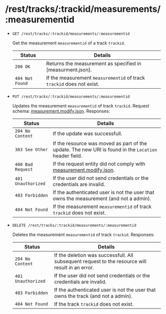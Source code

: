 # /rest/tracks/:trackid/measurements/:measurementid

*   `GET /rest/tracks/:trackid/measurements/:measurementid`

    Get the measurement `measurementid` of a track `trackid`.

    | Status             | Details
    |--------------------|--------
    | `200 OK`           | Returns the measurement as specified in [measurment.json].
    | `404 Not Found`    | If the measurement `measurementid` of track `trackid` does not exist.

*   `PUT /rest/tracks/:trackid/measurements/:measurementid`

    Updates the measurement `measurementid` of track `trackid`. Request schema: [measurement.modify.json]. Responses:

    | Status             | Details
    |--------------------|--------
    | `204 No Content`   | If the update was successfull.
    | `303 See Other`    | If the resource was moved as part of the update. The new URI is found in the `Location` header field.
    | `400 Bad Request`  | If the request entity did not comply with [measurement.modify.json].
    | `401 Unauthorized` | If the user did not send credentials or the credentials are invalid.
    | `403 Forbidden`    | If the authenticated user is not the user that owns the measurement (and not a admin).
    | `404 Not Found`    | If the measurement `measurementid` of track `trackid` does not exist.

* `DELETE /rest/tracks/:trackid/measurements/:measurementid`

    Deletes the measurement `measurementid` of track `trackid`. Responses:

    | Status             | Details
    |--------------------|--------
    | `204 No Content`   | If the deletion was successfull. All subsequent request to the resource will result in an error.
    | `401 Unauthorized` | If the user did not send credentials or the credentials are invalid.
    | `403 Forbidden`    | If the authenticated user is not the user that owns the track (and not a admin).
    | `404 Not Found`    | If the track `trackid` does not exist.


[measurement.json]:        https://github.com/enviroCar/enviroCar-server/blob/master/rest/src/main/resources/schema/measurement.json "measurement.json"
[measurement.modify.json]: https://github.com/enviroCar/enviroCar-server/blob/master/rest/src/main/resources/schema/measurement.modify.json "measurement.modify.json"
[measurement.create.json]: https://github.com/enviroCar/enviroCar-server/blob/master/rest/src/main/resources/schema/measurement.create.json "mesaurement.create.json"
[measurements.json]:       https://github.com/enviroCar/enviroCar-server/blob/master/rest/src/main/resources/schema/measurements.json "mesaurements.json"